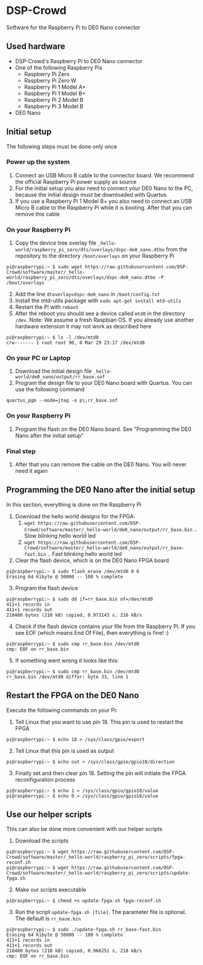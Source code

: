# DSP-Crowd

Software for the Raspberry Pi to DE0 Nano connector

## Used hardware ##

- DSP-Crowd's Raspberry Pi to DE0 Nano connector
- One of the following Raspberry Pis
  - Raspberry Pi Zero
  - Raspberry Pi Zero W
  - Raspberry Pi 1 Model A+
  - Raspberry Pi 1 Model B+
  - Raspberry Pi 2 Model B
  - Raspberry Pi 3 Model B
- DE0 Nano

## Initial setup ##

The following steps must be done only once

### Power up the system ###
1. Connect an USB Micro B cable to the connector board. We recommend the official Raspberry Pi power supply as source
1. For the initial setup you also need to connect your DE0 Nano to the PC, because the initial design must be downloaded with Quartus
1. If you use a Raspberry Pi 1 Model B+ you also need to connect an USB Micro B cable to the Raspberry Pi while it is booting. After that you can remove this cable

### On your Raspberry Pi ###
1. Copy the device tree overlay file `_hello-world/raspberry_pi_zero/dts/overlays/dspc-de0_nano.dtbo` from the repository to the directory `/boot/overlays` on your Raspberry Pi
```
pi@raspberrypi:~ $ sudo wget https://raw.githubusercontent.com/DSP-Crowd/software/master/_hello-world/raspberry_pi_zero/dts/overlays/dspc-de0_nano.dtbo -P /boot/overlays
```
2. Add the line `dtoverlay=dspc-de0_nano` in `/boot/config.txt`
1. Install the mtd-utils package with `sudo apt-get install mtd-utils`
1. Restart the Pi with `reboot`
1. After the reboot you should see a device called `mtd0` in the directory `/dev`. Note: We assume a fresh Raspbian OS. If you already use another hardware extension it may not work as described here
```
pi@raspberrypi:~ $ ls -l /dev/mtd0
crw------- 1 root root 90, 0 Mar 29 23:17 /dev/mtd0
```

### On your PC or Laptop ###
1. Download the initial design file `_hello-world/de0_nano/output/rr_base.sof`
1. Program the design file to your DE0 Nano board with Quartus. You can use the following command
```
quartus_pgm --mode=jtag -o p\;rr_base.sof
```

### On your Raspberry Pi ###
1. Program the flash on the DE0 Nano board. See "Programming the DE0 Nano after the initial setup"

### Final step ###
1. After that you can remove the cable on the DE0 Nano. You will never need it again

## Programming the DE0 Nano after the initial setup ##

In this section, everything is done on the Raspberry Pi

1. Download the hello world designs for the FPGA:
   1. `wget https://raw.githubusercontent.com/DSP-Crowd/software/master/_hello-world/de0_nano/output/rr_base.bin` .. Slow blinking hello world led
   1. `wget https://raw.githubusercontent.com/DSP-Crowd/software/master/_hello-world/de0_nano/output/rr_base-fast.bin` .. Fast blinking hello world led
1. Clear the flash device, which is on the DE0 Nano FPGA board
```
pi@raspberrypi:~ $ sudo flash_erase /dev/mtd0 0 6
Erasing 64 Kibyte @ 50000 -- 100 % complete
```
3. Program the flash device
```
pi@raspberrypi:~ $ sudo dd if=rr_base.bin of=/dev/mtd0
411+1 records in
411+1 records out
210480 bytes (210 kB) copied, 0.973143 s, 216 kB/s
```
4. Check if the flash device contains your file from the Raspberry Pi. If you see EOF (which means End Of File), then everything is fine! :)
```
pi@raspberrypi:~ $ sudo cmp rr_base.bin /dev/mtd0
cmp: EOF on rr_base.bin
```
5. If something went wrong it looks like this:
```
pi@raspberrypi:~ $ sudo cmp rr_base.bin /dev/mtd0
rr_base.bin /dev/mtd0 differ: byte 33, line 1
```

## Restart the FPGA on the DE0 Nano ##

Execute the following commands on your Pi:

1. Tell Linux that you want to use pin 18. This pin is used to restart the FPGA
```
pi@raspberrypi:~ $ echo 18 > /sys/class/gpio/export
```
2. Tell Linux that this pin is used as output
```
pi@raspberrypi:~ $ echo out > /sys/class/gpio/gpio18/direction
```
3. Finally set and then clear pin 18. Setting the pin will initiate the FPGA reconfiguration process
```
pi@raspberrypi:~ $ echo 1 > /sys/class/gpio/gpio18/value
pi@raspberrypi:~ $ echo 0 > /sys/class/gpio/gpio18/value
```

## Use our helper scripts ##

This can also be done more convenient with our helper scripts

1. Download the scripts
```
pi@raspberrypi:~ $ wget https://raw.githubusercontent.com/DSP-Crowd/software/master/_hello-world/raspberry_pi_zero/scripts/fpga-reconf.sh
pi@raspberrypi:~ $ wget https://raw.githubusercontent.com/DSP-Crowd/software/master/_hello-world/raspberry_pi_zero/scripts/update-fpga.sh
```
2. Make our scripts executable
```
pi@raspberrypi:~ $ chmod +x update-fpga.sh fpga-reconf.sh
```
3. Run the script `update-fpga.sh [file]`. The parameter file is optional. The default is `rr_base.bin`
```
pi@raspberrypi:~ $ sudo ./update-fpga.sh rr_base-fast.bin
Erasing 64 Kibyte @ 50000 -- 100 % complete
411+1 records in
411+1 records out
210480 bytes (210 kB) copied, 0.966251 s, 218 kB/s
cmp: EOF on rr_base.bin
```
